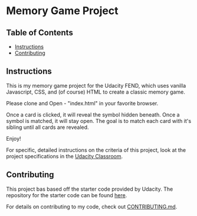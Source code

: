 # Memory Game Project

## Table of Contents

* [Instructions](#instructions)
* [Contributing](#contributing)

## Instructions

This is my memory game project for the Udacity FEND, which uses vanilla Javascript, CSS, and (of course) HTML to create a classic memory game.

Please clone and Open - "index.html" in your favorite browser.

Once a card is clicked, it will reveal the symbol hidden beneath. Once a symbol is matched, it will stay open. The goal is to match each card with it's sibling until all cards are revealed.

Enjoy!

For specific, detailed instructions on the criteria of this project, look at the project specifications in the [Udacity Classroom](https://review.udacity.com/#!/rubrics/591/view).

## Contributing

This project bas based off the starter code provided by Udacity. The repository for the starter code can be found [here](https://github.com/udacity/fend-project-memory-game).

For details on contributing to my code, check out [CONTRIBUTING.md](CONTRIBUTING.md).
